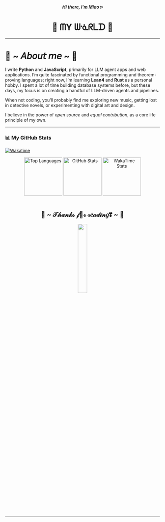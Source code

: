 #### <center><i>Hi there, I'm Miao✨</i></center>

<!-- 
**lemorage/Lemorage** is a ✨ _special_ ✨ repository because its `README.md` (this file) appears on your GitHub profile.
-->

<div align="center">
  <h1>🌟 ᗰY ᗯᓍᖇᒪᗪ 💫</h1>
</div>

---

<h1 align="left">🍋 ~ 𝘈𝘣𝘰𝘶𝘵 𝘮𝘦 ~ 🍊</h1>

<!-- Starting point -->
I write **Python** and **JavaScript**, primarily for LLM agent apps and web applications. I’m quite fascinated by functional programming and theorem-proving languages; right now, I’m learning **Lean4** and **Rust** as a personal hobby. I spent a lot of time building database systems before, but these days, my focus is on creating a handful of LLM-driven agents and pipelines.

When not coding, you’ll probably find me exploring new music, getting lost in detective novels, or experimenting with digital art and design.

I believe in the power of _open source_ and _equal contribution_, as a core life principle of my own.

---

### 📊 My GitHub Stats
[![Wakatime](https://wakatime.com/badge/user/6600b633-9a78-473a-b2c1-4fca9188b8ab.svg?style=social)](https://wakatime.com/@lemorage)
<div align="center">
  <img src="https://github-readme-stats-ten-zeta-25.vercel.app/api/top-langs/?username=lemorage&layout=compact&theme=catppuccin_mocha&size_weight=0.5&count_weight=0.5&lang_count=8" alt="Top Languages" height="124">
  <img src="https://github-readme-stats-ten-zeta-25.vercel.app/api?username=lemorage&rank_icon=percentile&show_icons=true&theme=catppuccin_mocha" alt="GitHub Stats" height="124">
  <img src="https://github-readme-stats-ten-zeta-25.vercel.app/api/wakatime?username=@lemorage&theme=catppuccin_mocha&langs_count=5" alt="WakaTime Stats" height="124">
</div>

<!--
<div align="center">
  <img height=202 align="center" src="https://github-readme-stats.vercel.app/api/top-langs/?username=lemorage&layout=compact&text_color=fffff0&bg_color=0d1116" alt="Top Languages" />
</div>
-->
<br/>

<!-- Last Part -->
<div>
<h2 align="center">🍰 ~ 𝒯𝒽𝒶𝓃𝓀𝓈 𝒻💙𝓇 𝓇𝑒𝒶𝒹𝒾𝓃𝑔❣ ~ 🍰</h2>
  <div align="center">
    <img src="https://i.imgur.com/qgxlZUH.gif" width="24%">
  </div>
<hr>
</div>
</div>
</body>
